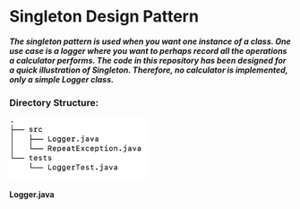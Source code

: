 # Singleton Design Pattern
***The singleton pattern is used when you want one instance of a class. One use case is a logger where you want to perhaps record all the operations a calculator performs. The code in this repository has been designed for a quick illustration of Singleton. Therefore, no calculator is implemented, only a simple Logger class.***
### Directory Structure:
<img src="images/git_folder_structure.png" width="250"/>

**Logger.java** 
